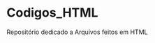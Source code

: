 # Codigos_HTML
Repositório dedicado a Arquivos feitos em HTML

<!DOCTYPE html>
<html lang="pt-BR">
<head>
    <meta charset="UTF-8" />
    <title>Automatização Simples</title>
    <script>
        // Função que exibe uma mensagem após 3 segundos
        function mostrarMensagem() {
            alert("Processo automatizado concluído!");
        }

        // Executa a função após o carregamento da página
        window.onload = function() {
            setTimeout(mostrarMensagem, 3000); // 3000 milissegundos = 3 segundos
        };
    </script>
</head>
<body>
    <h1>Bem-vindo!</h1>
    <p>Este exemplo automatiza uma ação após alguns segundos.</p>
</body>
</html>
